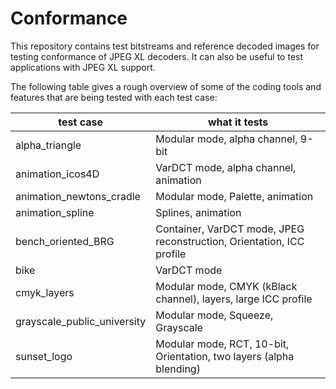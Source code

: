 # Conformance
This repository contains test bitstreams and reference decoded images for testing conformance of JPEG XL decoders.
It can also be useful to test applications with JPEG XL support.

The following table gives a rough overview of some of the coding tools and features that are being tested with each test case:

| test case  	| what it tests	|
|---	|---	|
| alpha_triangle  	|  Modular mode, alpha channel, 9-bit |
| animation_icos4D  |  VarDCT mode, alpha channel, animation |
| animation_newtons_cradle | Modular mode, Palette, animation |
| animation_spline | Splines, animation |
| bench_oriented_BRG | Container, VarDCT mode, JPEG reconstruction, Orientation, ICC profile |
| bike | VarDCT mode |
| cmyk_layers | Modular mode, CMYK (kBlack channel), layers, large ICC profile |
| grayscale_public_university | Modular mode, Squeeze, Grayscale |
| sunset_logo | Modular mode, RCT, 10-bit, Orientation, two layers (alpha blending) |
